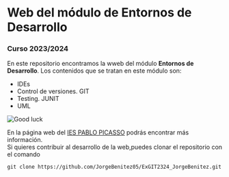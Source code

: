 # Web del módulo de Entornos de Desarrollo
### Curso 2023/2024
En este repositorio encontramos la wweb del módulo **Entornos de Desarrollo**. Los contenidos que se tratan en este módulo son:
- IDEs
- Control de versiones. GIT
- Testing. JUNIT
- UML

![Good luck](https://fpiespablopicasso.es/wp-content/uploads/2022/03/LOGOTIPO-IES-PABLO-PICASSO-texto-morado.png)

En la página web del [IES PABLO PICASSO](https://fpiespablopicasso.es/) podrás encontrar más información.
<br>
Si quieres contribuir al desarrollo de la web,puedes clonar el repositorio con el comando
<br>

```
git clone https://github.com/JorgeBenitez05/ExGIT2324_JorgeBenitez.git
```
